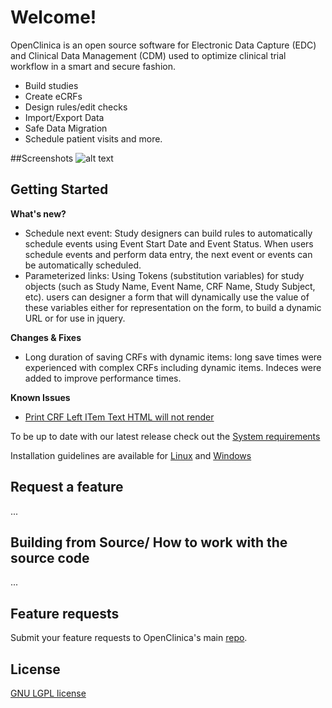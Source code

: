 # Welcome!

OpenClinica is an open source software for Electronic Data Capture (EDC) and Clinical Data Management (CDM) used to optimize clinical trial workflow in a smart and secure fashion.

- Build studies
- Create eCRFs
- Design rules/edit checks
- Import/Export Data
- Safe Data Migration
- Schedule patient visits
and more.

##Screenshots
![alt text](https://drive.google.com/file/d/0B3AWow0rLuaKSnFJeE90VjRQTTQ/edit?usp=sharing "Logo Title Text 1")


## Getting Started

**What's new?**
- Schedule next event: Study designers can build rules to automatically schedule events using Event Start Date and Event Status. When users schedule events and perform data entry, the next event or events can be automatically scheduled.
- Parameterized links: Using Tokens (substitution variables) for study objects (such as Study Name, Event Name, CRF Name, Study Subject, etc). users can designer a form that will dynamically use the value of these variables either for representation on the form, to build a dynamic URL or for use in jquery.

**Changes & Fixes**
- Long duration of saving CRFs with dynamic items: long save times were experienced with complex CRFs including dynamic items. Indeces were added to improve performance times.

**Known Issues**
- [Print CRF Left ITem Text HTML will not render](https://jira.openclinica.com/browse/OC-5619)

To be up to date with our latest release check out the [System requirements](https://docs.openclinica.com/installation/system-requirements)

Installation guidelines are available for [Linux](https://docs.openclinica.com/installation/install-openclinica-3.3-linux) and [Windows](https://docs.openclinica.com/installation/install-openclinica-3.3-windows)  

## Request a feature

...

## Building from Source/ How to work with the source code

...

## Feature requests

Submit your feature requests to OpenClinica's main [repo](https://github.com/openclinica).


## License

[GNU LGPL license](http://www.gnu.org/licenses/lgpl.html)

